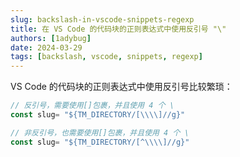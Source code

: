 ```yaml
---
slug: backslash-in-vscode-snippets-regexp
title: 在 VS Code 的代码块的正则表达式中使用反引号 "\"
authors: [1adybug]
date: 2024-03-29
tags: [backslash, vscode, snippets, regexp]
---
```


VS Code 的代码块的正则表达式中使用反引号比较繁琐：

```typescript
// 反引号，需要使用[]包裹，并且使用 4 个 \
const slug= "${TM_DIRECTORY/[\\\\]//g}"

// 非反引号，也需要使用[]包裹，并且使用 4 个 \
const slug= "${TM_DIRECTORY/[^\\\\]//g}"
```
